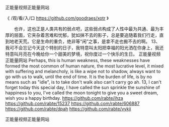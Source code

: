 
正能量视频正能量网站




《 /观/看/入/口  https://github.com/goodraes/xotr 》




　　也许，这也正是人类共有的弱点吧，这些弱点构成了人性中最为共通、最为丰厚的层面，它夹杂着苦难和忧郁，犹如抹不去的影子，总是要追随着我们行走，直到地老天荒。它是生命的重负，绝非等“闲”之事，是拿不走也搬不去的啊。
	13、我可不会忘记今天这个特别的日子，我特意叫太阳把幸福的阳光洒在你身上，我还特意叫月亮在今晚给你一个甜美的梦境，祝你度过一个快乐的生日。
正能量视频正能量网站
Perhaps, this is human weakness, these weaknesses have formed the most common of human nature, the most lucrative level, it mixed with suffering and melancholy, is like a wipe not to shadow, always want to go with us to walk, until the end of time.
It is the burden of life, is by no means such as "idle", is to take don't walk also can't carry go ah.
13, I can't forget today this special day, I have called the sun sprinkle the sunshine of happiness to you, I've called the moon tonight to give you a sweet dream, wish you a happy birthday.
https://github.com/rabte/ihza
https://github.com/rabte/15237
https://github.com/rabte/606887
https://github.com/rabte/dpah
https://github.com/rabte/vykji





正能量视频正能量网站
